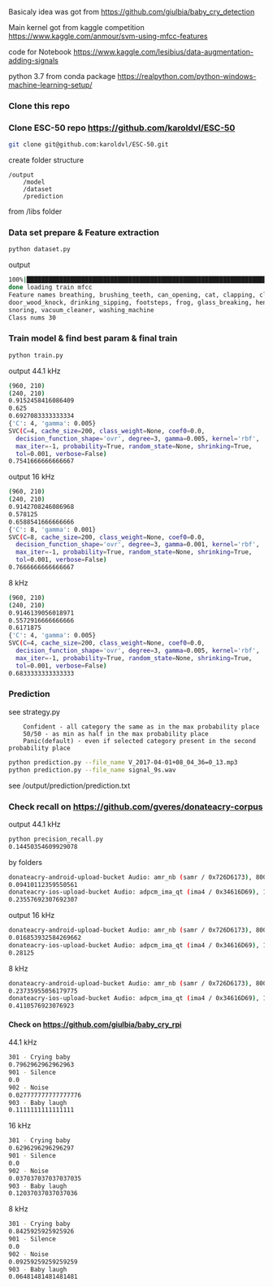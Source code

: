 Basicaly idea was got from https://github.com/giulbia/baby_cry_detection

Main kernel got from kaggle competition https://www.kaggle.com/anmour/svm-using-mfcc-features

code for Notebook https://www.kaggle.com/lesibius/data-augmentation-adding-signals


python 3.7 from conda package https://realpython.com/python-windows-machine-learning-setup/

### Clone this repo

### Clone ESC-50 repo https://github.com/karoldvl/ESC-50

```bash
git clone git@github.com:karoldvl/ESC-50.git
```
create folder structure
```
/output
    /model
    /dataset
    /prediction
```

from /libs folder
### Data set prepare & Feature extraction

```bash
python dataset.py
```

output
```bash
100%|█████████████████████████████████████████████████████████████████████████████████████████████████████████| 1200/1200 [03:36<00:00,  5.26it/s]
done loading train mfcc
Feature names breathing, brushing_teeth, can_opening, cat, clapping, clock_alarm, clock_tick, coughing, cow, crow, crying_baby, dog, door_wood_creaks, 
door_wood_knock, drinking_sipping, footsteps, frog, glass_breaking, hen, insects, keyboard_typing, laughing, mouse_click, pig, rooster, sheep, sneezing, 
snoring, vacuum_cleaner, washing_machine
Class nums 30
```

### Train model & find best param & final train

```bash
python train.py
```

output 44.1 kHz
```bash
(960, 210)
(240, 210)
0.9152458416086409
0.625
0.6927083333333334
{'C': 4, 'gamma': 0.005}
SVC(C=4, cache_size=200, class_weight=None, coef0=0.0,
  decision_function_shape='ovr', degree=3, gamma=0.005, kernel='rbf',
  max_iter=-1, probability=True, random_state=None, shrinking=True,
  tol=0.001, verbose=False)
0.7541666666666667
```

output 16 kHz
```bash
(960, 210)
(240, 210)
0.9142708246086968
0.578125
0.6588541666666666
{'C': 8, 'gamma': 0.001}
SVC(C=8, cache_size=200, class_weight=None, coef0=0.0,
  decision_function_shape='ovr', degree=3, gamma=0.001, kernel='rbf',
  max_iter=-1, probability=True, random_state=None, shrinking=True,
  tol=0.001, verbose=False)
0.7666666666666667
```

8 kHz
```bash
(960, 210)
(240, 210)
0.9146139056018971
0.5572916666666666
0.6171875
{'C': 4, 'gamma': 0.005}
SVC(C=4, cache_size=200, class_weight=None, coef0=0.0,
  decision_function_shape='ovr', degree=3, gamma=0.005, kernel='rbf',
  max_iter=-1, probability=True, random_state=None, shrinking=True,
  tol=0.001, verbose=False)
0.6833333333333333
```

### Prediction

see strategy.py
```
    Confident - all category the same as in the max probability place
    50/50 - as min as half in the max probability place
    Panic(default) - even if selected category present in the second probability place
```

```bash
python prediction.py --file_name V_2017-04-01+08_04_36=0_13.mp3
python prediction.py --file_name signal_9s.wav
```

see /output/prediction/prediction.txt

### Check recall on https://github.com/gveres/donateacry-corpus

output 44.1 kHz
```bash
python precision_recall.py
0.14450354609929078
```

by folders
```bash
donateacry-android-upload-bucket Audio: amr_nb (samr / 0x726D6173), 8000 Hz, mono, flt, 12 kb/s
0.09410112359550561
donateacry-ios-upload-bucket Audio: adpcm_ima_qt (ima4 / 0x34616D69), 16000 Hz, mono, s16p, 64 kb/s
0.23557692307692307
```

output 16 kHz
```bash
donateacry-android-upload-bucket Audio: amr_nb (samr / 0x726D6173), 8000 Hz, mono, flt, 12 kb/s
0.016853932584269662
donateacry-ios-upload-bucket Audio: adpcm_ima_qt (ima4 / 0x34616D69), 16000 Hz, mono, s16p, 64 kb/s
0.28125
```

8 kHz
```bash
donateacry-android-upload-bucket Audio: amr_nb (samr / 0x726D6173), 8000 Hz, mono, flt, 12 kb/s
0.23735955056179775
donateacry-ios-upload-bucket Audio: adpcm_ima_qt (ima4 / 0x34616D69), 16000 Hz, mono, s16p, 64 kb/s
0.4110576923076923
```

#### Check on https://github.com/giulbia/baby_cry_rpi

44.1 kHz
```bash
301 - Crying baby
0.7962962962962963
901 - Silence
0.0
902 - Noise
0.027777777777777776
903 - Baby laugh
0.1111111111111111
``` 

16 kHz
```bash
301 - Crying baby
0.6296296296296297
901 - Silence
0.0
902 - Noise
0.037037037037037035
903 - Baby laugh
0.12037037037037036
```

8 kHz
```bash
301 - Crying baby
0.8425925925925926
901 - Silence
0.0
902 - Noise
0.09259259259259259
903 - Baby laugh
0.06481481481481481
```
